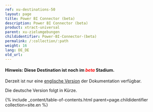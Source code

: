 ```yaml
---
ref: xu-destinations-50
layout: page
title: Power BI Connector (beta)
description: Power BI Connector (beta)
product: xtract-universal
parent: xu-zielumgebungen
childidentifier: Power-BI-Connector-(beta)
permalink: /:collection/:path
weight: 16
lang: DE_DE
old_url: 
---
```


#### Hinweis: Diese Destination ist noch im *<span style="color:red">beta</span>* Stadium.<br>

Derzeit ist nur eine [englische Version](https://help.theobald-software.com/en/xtract-universal/xu-destinations/Power-BI-Connector-(beta)) der Dokumentation verfügbar. 

Die deutsche Version folgt in Kürze.


{% include _content/table-of-contents.html parent=page.childidentifier collection=site.en %}
